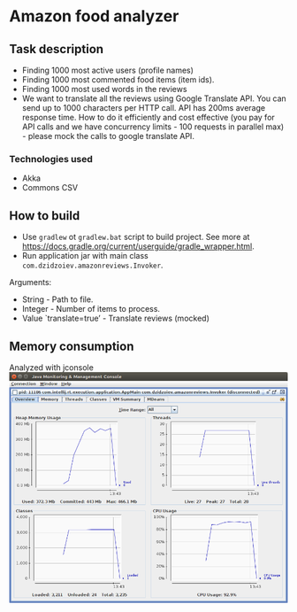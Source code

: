 # Amazon food analyzer

## Task description
* Finding 1000 most active users (profile names)
* Finding 1000 most commented food items (item ids).
* Finding 1000 most used words in the reviews
* We want to translate all the reviews using Google Translate API. You can send up to 1000 characters per HTTP call. API has 200ms average response time. How to do it efficiently and cost effective (you pay for API calls and we have concurrency limits - 100 requests in parallel max) - please mock the calls to google translate API.

### Technologies used
* Akka
* Commons CSV

## How to build
* Use `gradlew` ot `gradlew.bat` script to build project. See more at https://docs.gradle.org/current/userguide/gradle_wrapper.html.
* Run application jar with main class `com.dzidzoiev.amazonreviews.Invoker`.

Arguments:
* String - Path to file.
* Integer - Number of items to process.
* Value `translate=true’ - Translate reviews (mocked)
    
## Memory consumption
Analyzed with jconsole
![alt tag](monitor/jconsole.png)
